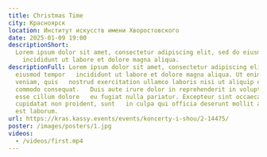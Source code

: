 ```yaml
---
title: Christmas Time
city: Красноярск
location: Институт искусств имени Хворостовского
date: 2025-01-09 19:00
descriptionShort:
  Lorem ipsum dolor sit amet, consectetur adipiscing elit, sed do eiusmod tempor
    incididunt ut labore et dolore magna aliqua.
descriptionFull: Lorem ipsum dolor sit amet, consectetur adipiscing elit, sed do
  eiusmod tempor   incididunt ut labore et dolore magna aliqua. Ut enim ad minim
  veniam, quis   nostrud exercitation ullamco laboris nisi ut aliquip ex ea
  commodo consequat.   Duis aute irure dolor in reprehenderit in voluptate velit
  esse cillum dolore   eu fugiat nulla pariatur. Excepteur sint occaecat
  cupidatat non proident, sunt   in culpa qui officia deserunt mollit anim id
  est laborum.
url: https://kras.kassy.events/events/koncerty-i-shou/2-14475/
poster: /images/posters/1.jpg
videos:
  - /videos/first.mp4
---
```

